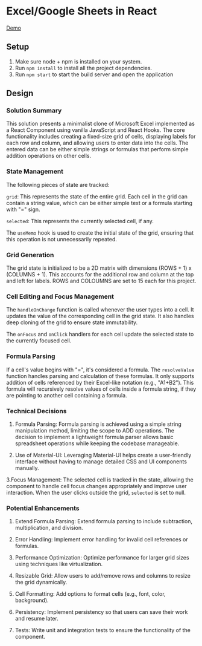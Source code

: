 # Excel/Google Sheets in React

[Demo](https://keshav137.github.io/react-excel/)

## Setup

1. Make sure node + npm is installed on your system.
2. Run `npm install` to install all the project dependencies.
3. Run `npm start` to start the build server and open the application

## Design

### Solution Summary

This solution presents a minimalist clone of Microsoft Excel implemented as a React Component using vanilla JavaScript and React Hooks. The core functionality includes creating a fixed-size grid of cells, displaying labels for each row and column, and allowing users to enter data into the cells. The entered data can be either simple strings or formulas that perform simple addition operations on other cells.

### State Management

The following pieces of state are tracked:

`grid`: This represents the state of the entire grid. Each cell in the grid can contain a string value, which can be either simple text or a formula starting with "=" sign.

`selected`: This represents the currently selected cell, if any.

The `useMemo` hook is used to create the initial state of the grid, ensuring that this operation is not unnecessarily repeated.

### Grid Generation

The grid state is initialized to be a 2D matrix with dimensions (ROWS + 1) x (COLUMNS + 1). This accounts for the additional row and column at the top and left for labels. ROWS and COLOUMNS are set to 15 each for this project.

### Cell Editing and Focus Management

The `handleOnChange` function is called whenever the user types into a cell. It updates the value of the corresponding cell in the grid state. It also handles deep cloning of the grid to ensure state immutability.

The `onFocus` and `onClick` handlers for each cell update the selected state to the currently focused cell.

### Formula Parsing

If a cell's value begins with "=", it's considered a formula. The `resolveValue` function handles parsing and calculation of these formulas. It only supports addition of cells referenced by their Excel-like notation (e.g., "A1+B2"). This formula will recursively resolve values of cells inside a formula string, if they are pointing to another cell containing a formula.

### Technical Decisions

1. Formula Parsing: Formula parsing is achieved using a simple string manipulation method, limiting the scope to ADD operations. The decision to implement a lightweight formula parser allows basic spreadsheet operations while keeping the codebase manageable.

2. Use of Material-UI: Leveraging Material-UI helps create a user-friendly interface without having to manage detailed CSS and UI components manually.

3.Focus Management: The selected cell is tracked in the state, allowing the component to handle cell focus changes appropriately and improve user interaction. When the user clicks outside the grid, `selected` is set to null.

### Potential Enhancements

1. Extend Formula Parsing: Extend formula parsing to include subtraction, multiplication, and division.

2. Error Handling: Implement error handling for invalid cell references or formulas.

3. Performance Optimization: Optimize performance for larger grid sizes using techniques like virtualization.

4. Resizable Grid: Allow users to add/remove rows and columns to resize the grid dynamically.

5. Cell Formatting: Add options to format cells (e.g., font, color, background).

6. Persistency: Implement persistency so that users can save their work and resume later.

7. Tests: Write unit and integration tests to ensure the functionality of the component.
